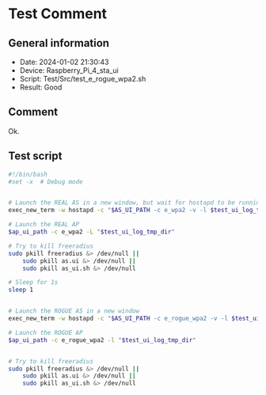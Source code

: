 # Test Comment

## General information

- Date:       2024-01-02 21:30:43
- Device:     Raspberry_Pi_4_sta_ui
- Script:     Test/Src/test_e_rogue_wpa2.sh
- Result:     Good

## Comment

Ok.

## Test script

```bash
#!/bin/bash
#set -x  # Debug mode


# Launch the REAL AS in a new window, but wait for hostapd to be running
exec_new_term -w hostapd -c "$AS_UI_PATH -c e_wpa2 -v -l $test_ui_log_tmp_dir"

# Launch the REAL AP
$ap_ui_path -c e_wpa2 -L "$test_ui_log_tmp_dir"

# Try to kill freeradius
sudo pkill freeradius &> /dev/null ||
    sudo pkill as.ui &> /dev/null ||
    sudo pkill as_ui.sh &> /dev/null

# Sleep for 1s
sleep 1


# Launch the ROGUE AS in a new window
exec_new_term -w hostapd -c "$AS_UI_PATH -c e_rogue_wpa2 -v -l $test_ui_log_tmp_dir"

# Launch the ROGUE AP
$ap_ui_path -c e_rogue_wpa2 -l "$test_ui_log_tmp_dir"


# Try to kill freeradius
sudo pkill freeradius &> /dev/null ||
    sudo pkill as.ui &> /dev/null ||
    sudo pkill as_ui.sh &> /dev/null
```
